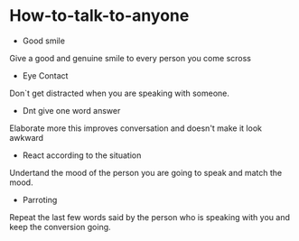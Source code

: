 # How-to-talk-to-anyone

* Good smile

Give a good and genuine smile to every person you come scross

* Eye Contact

Don`t get distracted when you are speaking with someone.

* Dnt give one word answer 
 
Elaborate more this improves conversation and doesn't make it look awkward

* React according to the situation

Undertand the mood of the person you are going to speak and match the mood.

* Parroting 

Repeat the last few words said by the person who is speaking with you and keep the conversion going.

